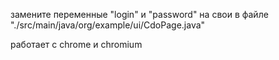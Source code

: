 замените переменные "login" и "password" на свои в файле "./src/main/java/org/example/ui/CdoPage.java"

работает с chrome и chromium
